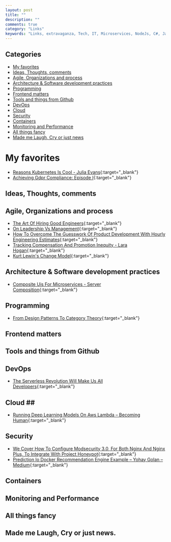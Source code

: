 ```yaml
---
layout: post
title: ""
description: ""
comments: true
category: "Links"
keywords: "Links, extravaganza, Tech, IT, Microservices, NodeJs, C#, Javascript, Solution architecture"
---
```


## Categories ##
* [My favorites](#favorites)
* [Ideas, Thoughts, comments](#ideas)
* [Agile, Organizations and process](#agile)
* [Architecture & Software development practices](#development)
* [Programming](#net)
* [Frontend matters](#web)
* [Tools and things from Github](#tools)
* [DevOps](#devops)
* [Cloud](#cloud)
* [Security](#security)
* [Containers](#containers)
* [Monitoring and Performance](#monitoring)
* [All things fancy](#buzz)
* [Made me Laugh, Cry or just news](#news)

# My favorites<a name="favorites"></a> #
* [Reasons Kubernetes Is Cool - Julia Evans](https://jvns.ca/blog/2017/10/05/reasons-kubernetes-is-cool/){:target="_blank"}
* [Achieving Gdpr Compliance: Episode I](https://appsecbloke.ghost.io/the-odyssey-that-is-gdpr-compliance/){:target="_blank"}

## Ideas, Thoughts, comments <a name="ideas"></a> ##

## Agile, Organizations and process<a name="agile"></a> ##
* [The Art Of Hiring Good Engineers](http://engineering.grab.com/the-art-of-hiring-good-engineers){:target="_blank"}
* [On Leadership Vs Management](https://dbsmasher.com/2017/09/30/on-leadership-vs-management/){:target="_blank"}
* [How To Overcome The Guesswork Of Product Development With Hourly Engineering Estimates](https://producthabits.com/overcome-the-guess-work-of-product-development-with-hourly-engineering-estimates/){:target="_blank"}
* [Tracking Compensation And Promotion Inequity - Lara Hogan](http://larahogan.me/blog/inclusion-math/){:target="_blank"}
* [Kurt Lewin's Change Model](http://daniellock.com/kurt-lewin-change-model/){:target="_blank"}

## Architecture & Software development practices <a name="development"></a> ##
* [Composite Uis For Microservices - Server Composition](https://jimmybogard.com/composite-uis-for-microservices-server-composition/){:target="_blank"}

## Programming <a name="net"></a> ##
* [From Design Patterns To Category Theory](http://blog.ploeh.dk/2017/10/04/from-design-patterns-to-category-theory/){:target="_blank"}

## Frontend matters <a name="web"></a> ##

## Tools and things from Github <a name="tools"></a> ##

## DevOps<a name="devops"></a> ##
* [The Serverless Revolution Will Make Us All Developers](https://www.nextplatform.com/2017/09/25/serverless-revolution-will-make-us-developers/){:target="_blank"}

## Cloud <a name="cloud"></a>##
* [Running Deep Learning Models On Aws Lambda – Becoming Human](https://becominghuman.ai/running-deep-learning-models-on-aws-lambda-cfd2f76ca048){:target="_blank"}


## Security<a name="security"></a> ##
* [We Cover How To Configure Modsecurity 3.0, For Both Nginx And Nginx Plus, To Integrate With Project Honeypot](https://www.nginx.com/blog/modsecurity-and-project-honeypot/){:target="_blank"}
* [Prediction Io Docker Recommendation Engine Example – Yohay Golan – Medium](https://medium.com/@yohay/prediction-io-docker-recommendation-engine-example-df5eb587f3fe){:target="_blank"}

## Containers <a name="containers"></a> ##

## Monitoring and Performance <a name="monitoring"></a> ##

## All things fancy <a name="buzz"></a> ##

## Made me Laugh, Cry or just news. <a name="news"></a> ##
